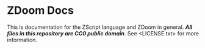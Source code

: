 # ZDoom Docs

This is documentation for the ZScript language and ZDoom in general.
***All files in this repository are CC0 public domain***. See
<LICENSE.txt> for more information.
